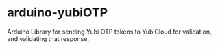 # arduino-yubiOTP
Arduino Library for sending Yubi OTP tokens to YubiCloud for validation, and validating that response.
